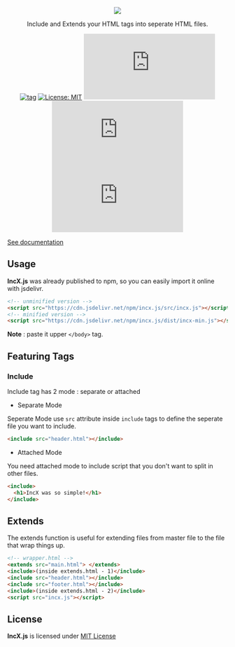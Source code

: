 <p align="center">
    <img src="https://github.com/fauzan121002/incx.js/blob/master/dist/IncX.gif"></img>
</p>

<p align="center">
    Include and Extends your HTML tags into seperate HTML files.
</p>

<div align="center">

[![tag](https://img.shields.io/github/tag/fauzan121002/incx.js.svg)](https://github.com/fauzan121002/incx.js/actions) [![License: MIT](https://img.shields.io/badge/License-MIT-blue.svg)](https://github.com/fauzan121002/incx.js/blob/master/LICENSE) [![Issue](https://img.shields.io/github/issues/fauzan121002/incx.js)](https://img.shields.io/github/issues/fauzan121002/incx.js) [![Forks](https://img.shields.io/github/forks/fauzan121002/incx.js)](https://img.shields.io/github/forks/fauzan121002/incx.js) [![Stars](https://img.shields.io/github/stars/fauzan121002/incx.js)](https://img.shields.io/github/stars/fauzan121002/incx.js)

</div>

[See documentation](https://fauzan121002.github.io/incx.js/)

## Usage

**IncX.js** was already published to npm, so you can easily import it online with jsdelivr.

```html
<!-- unminified version -->
<script src="https://cdn.jsdelivr.net/npm/incx.js/src/incx.js"></script>
<!-- minified version -->
<script src="https://cdn.jsdelivr.net/npm/incx.js/dist/incx-min.js"></script>
```

**Note** : paste it upper `</body>` tag.

## Featuring Tags

### Include

Include tag has 2 mode : separate or attached

- Separate Mode

Seperate Mode use `src` attribute inside `include` tags to define the seperate file you want to include.

```html
<include src="header.html"></include>
```

- Attached Mode

You need attached mode to include script that you don't want to split in other files.

```html
<include>
  <h1>IncX was so simple!</h1>
</include>
```

## Extends

The extends function is useful for extending files from master file to the file that wrap things up.

```html
<!-- wrapper.html -->
<extends src="main.html"> </extends>
<include>(inside extends.html - 1)</include>
<include src="header.html"></include>
<include src="footer.html"></include>
<include>(inside extends.html - 2)</include>
<script src="incx.js"></script>
```

## License

**IncX.js** is licensed under [MIT License](./LICENSE)
